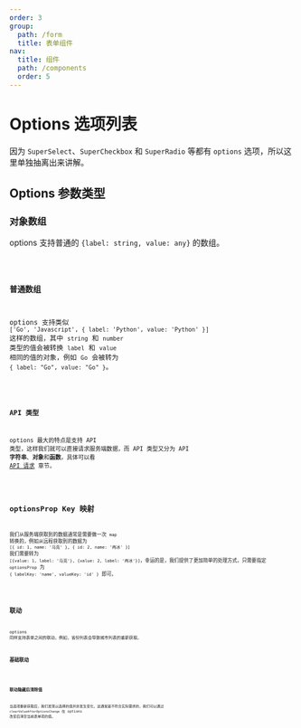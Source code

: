 ```yaml
---
order: 3
group:
  path: /form
  title: 表单组件
nav:
  title: 组件
  path: /components
  order: 5
---
```


# Options 选项列表

因为 `SuperSelect`、`SuperCheckbox` 和 `SuperRadio` 等都有 `options` 选项，所以这里单独抽离出来讲解。

## Options 参数类型

### 对象数组

options 支持普通的 `{label: string, value: any}` 的数组。

<code src="./__demos__/options/obj_arr.tsx" />

### 普通数组

options 支持类似 `['Go', 'Javascript', { label: 'Python', value: 'Python' }]` 这样的数组，其中 `string` 和 `number` 类型的值会被转换 `label` 和 `value` 相同的值的对象，例如 `Go` 会被转为 `{ label: "Go", value: "Go" }`。

<code src="./__demos__/options/common_arr.tsx" />

### API 类型

options 最大的特点是支持 API 类型，这样我们就可以直接请求服务端数据，而 API 类型又分为 API **字符串**、**对象**和**函数**，具体可以看 [API 请求](/guide/concept/api) 章节。

<code src="./__demos__/options/api.tsx" />

## optionsProp Key 映射

我们从服务端获取到的数据通常是需要做一次 `map` 转换的，例如从远程获取到的数据为 `[{ id: 1, name: '马克' }, { id: 2, name: '冉冰' }]` 我们需要转为 `[{value: 1, label: '马克'}, {value: 2, label: '冉冰'}]`，幸运的是，我们提供了更加简单的处理方式，只需要指定 `optionsProp` 为 `{ labelKey: 'name', valueKey: 'id' }` 即可。

<code src="./__demos__/options/optionsProp.tsx" />

## 联动

options 同样支持表单之间的联动，例如，省份列表会导致城市列表的重新获取。

### 基础联动

<code src="./__demos__/options/linkage.tsx" />

### 联动隐藏后清除值

当选项重新获取后，我们发现以选择的值并非发生变化，这通常是不符合实际需求的，我们可以通过 `clearValueAfterOptionsChange` 在 options 改变后清空当前表单项的值。

<code src="./__demos__/options/clear_value.tsx" />

<API src="./__demos__/options/types.tsx"></API>
